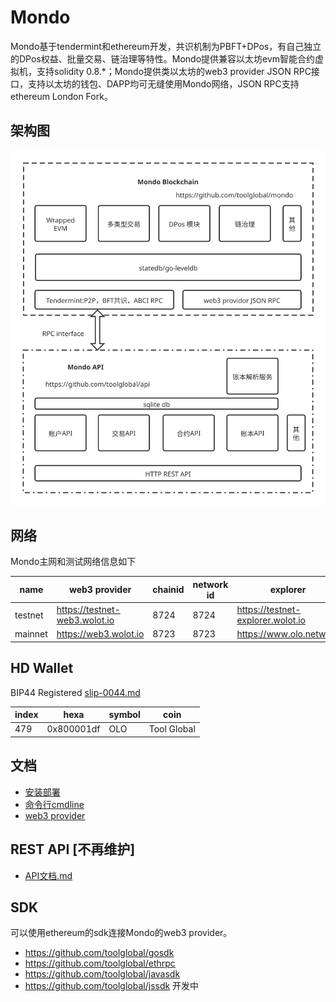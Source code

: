 # Mondo

Mondo基于tendermint和ethereum开发，共识机制为PBFT+DPos，有自己独立的DPos权益、批量交易、链治理等特性。Mondo提供兼容以太坊evm智能合约虚拟机，支持solidity 0.8.*；Mondo提供类以太坊的web3 provider JSON RPC接口，支持以太坊的钱包、DAPP均可无缝使用Mondo网络，JSON RPC支持ethereum London Fork。

## 架构图
![banner](statics/mondo-architecture.v5.svg)

## 网络
Mondo主网和测试网络信息如下

|  name   |         web3 provider         | chainid | network id |             explorer              |              faucet               |
| ------- | ----------------------------- | ------- | ---------- | --------------------------------- | --------------------------------- |
| testnet | https://testnet-web3.wolot.io | 8724    | 8724       | https://testnet-explorer.wolot.io | https://testnet-explorer.wolot.io |
| mainnet | https://web3.wolot.io         | 8723    | 8723       | https://www.olo.network           | N/A                               |

## HD Wallet
BIP44 Registered [slip-0044.md](https://github.com/satoshilabs/slips/blob/master/slip-0044.md)

| index |    hexa    | symbol |    coin     |
| ----- | ---------- | ------ | ----------- |
| 479   | 0x800001df | OLO    | Tool Global |

## 文档
- [安装部署](docs/install.md)
- [命令行cmdline](docs/CMDLINE.md)
- [web3 provider](docs/json-rpc.md)

## REST API [不再维护]
- [API文档.md](https://github.com/toolglobal/api/blob/master/docs.md)

## SDK
可以使用ethereum的sdk连接Mondo的web3 provider。

- https://github.com/toolglobal/gosdk
- https://github.com/toolglobal/ethrpc
- https://github.com/toolglobal/javasdk
- https://github.com/toolglobal/jssdk 开发中